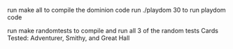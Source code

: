 run make all to compile the dominion code
run ./playdom 30 to run playdom code

run make randomtests to compile and run all 3 of the random tests
Cards Tested: Adventurer, Smithy, and Great Hall

